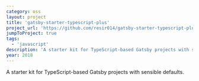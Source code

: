 ```yaml
---
category: oss
layout: project
title: 'gatsby-starter-typescript-plus'
project_url: 'https://github.com/resir014/gatsby-starter-typescript-plus'
jumpToProject: true
tags:
  - 'javascript'
description: 'A starter kit for TypeScript-based Gatsby projects with sensible defaults.'
year: 2018
---
```


A starter kit for TypeScript-based Gatsby projects with sensible defaults.

